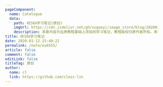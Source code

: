 ```yaml
---
pageComponent:
  name: Catalogue
  data:
    path: 《ES6》学习笔记(原创)
    imgUrl: https://cdn.jsdelivr.net/gh/xugaoyi/image_store/blog/20200112160453.png
    description: 本章内容为在原教程基础上添加的学习笔记，教程版权归原作者所有。来源：<a href='https://es6.ruanyifeng.com/' target='_blank'>ES6教程</a>
title: 《ES6》学习笔记
date: 2020-01-12 15:49:22
permalink: /note/es6555/
article: false
comment: false
editLink: false
titleTag: 原创
author:
  name: cl
  link: https://github.com/clozz-lin
---
```

